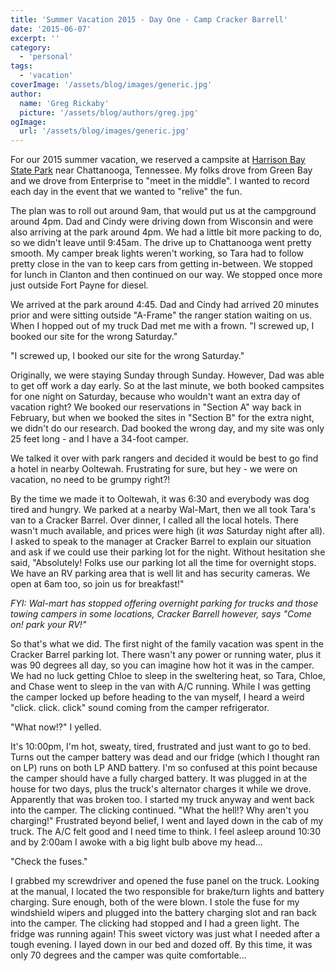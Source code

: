 ```yaml
---
title: 'Summer Vacation 2015 - Day One - Camp Cracker Barrell'
date: '2015-06-07'
excerpt: ''
category:
  - 'personal'
tags:
  - 'vacation'
coverImage: '/assets/blog/images/generic.jpg'
author:
  name: 'Greg Rickaby'
  picture: '/assets/blog/authors/greg.jpg'
ogImage:
  url: '/assets/blog/images/generic.jpg'
---
```


For our 2015 summer vacation, we reserved a campsite at [Harrison Bay State Park](http://tnstateparks.com/parks/about/harrison-bay) near Chattanooga, Tennessee. My folks drove from Green Bay and we drove from Enterprise to "meet in the middle". I wanted to record each day in the event that we wanted to "relive" the fun.

The plan was to roll out around 9am, that would put us at the campground around 4pm. Dad and Cindy were driving down from Wisconsin and were also arriving at the park around 4pm. We had a little bit more packing to do, so we didn't leave until 9:45am. The drive up to Chattanooga went pretty smooth. My camper break lights weren't working, so Tara had to follow pretty close in the van to keep cars from getting in-between. We stopped for lunch in Clanton and then continued on our way. We stopped once more just outside Fort Payne for diesel.

We arrived at the park around 4:45. Dad and Cindy had arrived 20 minutes prior and were sitting outside "A-Frame" the ranger station waiting on us. When I hopped out of my truck Dad met me with a frown. "I screwed up, I booked our site for the wrong Saturday."

"I screwed up, I booked our site for the wrong Saturday."

Originally, we were staying Sunday through Sunday. However, Dad was able to get off work a day early. So at the last minute, we both booked campsites for one night on Saturday, because who wouldn't want an extra day of vacation right? We booked our reservations in "Section A" way back in February, but when we booked the sites in "Section B" for the extra night, we didn't do our research. Dad booked the wrong day, and my site was only 25 feet long - and I have a 34-foot camper.

We talked it over with park rangers and decided it would be best to go find a hotel in nearby Ooltewah. Frustrating for sure, but hey - we were on vacation, no need to be grumpy right?!

By the time we made it to Ooltewah, it was 6:30 and everybody was dog tired and hungry. We parked at a nearby Wal-Mart, then we all took Tara's van to a Cracker Barrel. Over dinner, I called all the local hotels. There wasn't much available, and prices were high (it _was_ Saturday night after all). I asked to speak to the manager at Cracker Barrel to explain our situation and ask if we could use their parking lot for the night. Without hesitation she said, "Absolutely! Folks use our parking lot all the time for overnight stops. We have an RV parking area that is well lit and has security cameras. We open at 6am too, so join us for breakfast!"

_FYI: Wal-mart has stopped offering overnight parking for trucks and those towing campers in some locations, Cracker Barrell however, says "Come on! park your RV!"_

So that's what we did. The first night of the family vacation was spent in the Cracker Barrel parking lot. There wasn't any power or running water, plus it was 90 degrees all day, so you can imagine how hot it was in the camper. We had no luck getting Chloe to sleep in the sweltering heat, so Tara, Chloe, and Chase went to sleep in the van with A/C running. While I was getting the camper locked up before heading to the van myself, I heard a weird "click. click. click" sound coming from the camper refrigerator.

"What now!?" I yelled.

It's 10:00pm, I'm hot, sweaty, tired, frustrated and just want to go to bed. Turns out the camper battery was dead and our fridge (which I thought ran on LP) runs on both LP AND battery. I'm so confused at this point because the camper should have a fully charged battery. It was plugged in at the house for two days, plus the truck's alternator charges it while we drove. Apparently that was broken too. I started my truck anyway and went back into the camper. The clicking continued. "What the hell!? Why aren't you charging!" Frustrated beyond belief, I went and layed down in the cab of my truck. The A/C felt good and I need time to think. I feel asleep around 10:30 and by 2:00am I awoke with a big light bulb above my head...

"Check the fuses."

I grabbed my screwdriver and opened the fuse panel on the truck. Looking at the manual, I located the two responsible for brake/turn lights and battery charging. Sure enough, both of the were blown. I stole the fuse for my windshield wipers and plugged into the battery charging slot and ran back into the camper. The clicking had stopped and I had a green light. The fridge was running again! This sweet victory was just what I needed after a tough evening. I layed down in our bed and dozed off. By this time, it was only 70 degrees and the camper was quite comfortable...
